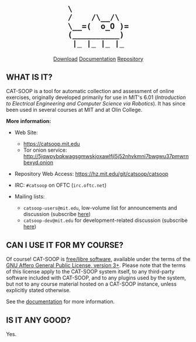 <div style="text-align:center; width:100%;" margin-top:0px;>
<pre style="font-weight:bold;line-height:1.1;background-color:transparent;border-color:transparent;font-size:16pt;text-align:left;display:inline-block; margin-top:0px;">
\
/    /\__/\
\__=(  o_O )=
(__________)
 |_ |_ |_ |_
</pre>
</div>

<center>
<a class="btn btn-catsoop" href="https://hz.mit.edu/git/catsoop/catsoop/archive/current_release.zip">Download</a>
<a class="btn btn-catsoop" href="COURSE/docs">Documentation</a>
<a class="btn btn-catsoop" target="_blank" href="https://hz.mit.edu/git/catsoop/catsoop">Repository</a>
</center>


## WHAT IS IT?

CAT-SOOP is a tool for automatic collection and assessment of online exercises,
originally developed primarily for use in MIT's 6.01 (_Introduction to
Electrical Engineering and Computer Science via Robotics_).  It has since been
used in several courses at MIT and at Olin College.

**More information:**

* Web Site:
    * <https://catsoop.mit.edu>
    * Tor onion service: <http://5jqwpybqkwagsgmwskjoxawlfjl5j52nhvkmni7bwgwu37pmwrnbexyd.onion>

* Repository Web Access: <https://hz.mit.edu/git/catsoop/catsoop>

* IRC: `#catsoop` on OFTC (`irc.oftc.net`)

* Mailing lists:

    * `catsoop-users@mit.edu`, low-volume list for announcements and discussion (subscribe [here](http://mailman.mit.edu/mailman/listinfo/catsoop-users))
    * `catsoop-dev@mit.edu` for development-related discussion (subscribe [here](http://mailman.mit.edu/mailman/listinfo/catsoop-dev))

## CAN I USE IT FOR MY COURSE?

Of course!  CAT-SOOP is [free/libre
software](https://www.gnu.org/philosophy/free-sw.html), available under the
terms of the [GNU Affero General Public License, version 3+](BASE/cs_util/license).
Please note that the terms of this license apply to the CAT-SOOP system itself,
to any third-party software included with CAT-SOOP, and to any plugins used by
the system, but not to any course material hosted on a CAT-SOOP instance,
unless explicitly stated otherwise.

See the [documentation](COURSE/docs) for more information.

## IS IT ANY GOOD?

Yes.
